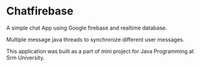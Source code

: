 # Chatfirebase
A simple chat App using Google firebase and realtime database.

Multiple message java threads to synchronize different user messages. 

This application was built as a part of mini project for Java Programming at Srm University.

 
